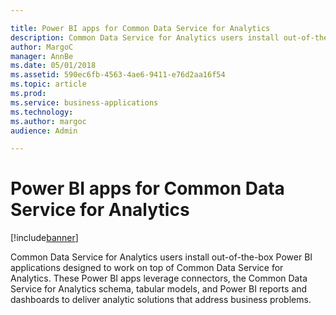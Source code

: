 ```yaml
---

title: Power BI apps for Common Data Service for Analytics
description: Common Data Service for Analytics users install out-of-the-box Power BI applications designed to work on top of Common Data Service for Analytics.
author: MargoC
manager: AnnBe
ms.date: 05/01/2018
ms.assetid: 590ec6fb-4563-4ae6-9411-e76d2aa16f54
ms.topic: article
ms.prod: 
ms.service: business-applications
ms.technology: 
ms.author: margoc
audience: Admin

---
```

#  Power BI apps for Common Data Service for Analytics 




[!include[banner](../../includes/banner.md)]

Common Data Service for Analytics users install out-of-the-box Power BI
applications designed to work on top of Common Data Service for Analytics. These
Power BI apps leverage connectors, the Common Data Service for Analytics schema,
tabular models, and Power BI reports and dashboards to deliver analytic
solutions that address business problems.
